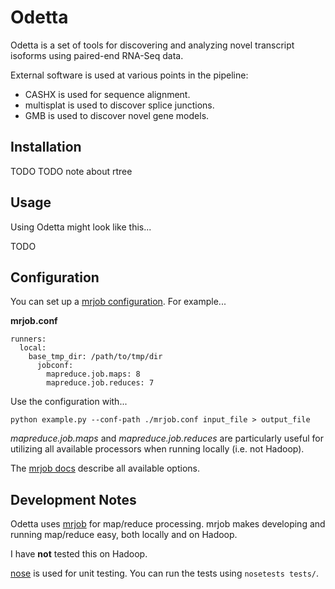 # Odetta

Odetta is a set of tools for discovering and analyzing novel transcript isoforms using paired-end RNA-Seq data.

External software is used at various points in the pipeline:
* CASHX is used for sequence alignment.
* multisplat is used to discover splice junctions.
* GMB is used to discover novel gene models.


## Installation

TODO
TODO note about rtree

## Usage

Using Odetta might look like this...

TODO

## Configuration

You can set up a [mrjob configuration](http://packages.python.org/mrjob/configs.html).  For example...

__mrjob.conf__

    runners:
      local:
        base_tmp_dir: /path/to/tmp/dir
          jobconf:
            mapreduce.job.maps: 8
            mapreduce.job.reduces: 7

Use the configuration with...

```python example.py --conf-path ./mrjob.conf input_file > output_file```

_mapreduce.job.maps_ and _mapreduce.job.reduces_ are particularly useful for utilizing all available processors when running locally (i.e. not Hadoop).

The [mrjob docs](http://packages.python.org/mrjob/configs.html) describe all available
options.


## Development Notes

Odetta uses [mrjob](http://packages.python.org/mrjob/) for map/reduce processing.
mrjob makes developing and running map/reduce easy, both locally and on Hadoop.

I have __not__ tested this on Hadoop.

[nose](http://readthedocs.org/docs/nose/) is used for unit testing.  You can run the tests using `nosetests tests/`.
